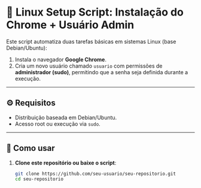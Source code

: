 # 🐧 Linux Setup Script: Instalação do Chrome + Usuário Admin

Este script automatiza duas tarefas básicas em sistemas Linux (base Debian/Ubuntu):

1. Instala o navegador **Google Chrome**.
2. Cria um novo usuário chamado `usuario` com permissões de **administrador (sudo)**, permitindo que a senha seja definida durante a execução.

---

## ⚙️ Requisitos

- Distribuição baseada em Debian/Ubuntu.
- Acesso root ou execução via `sudo`.

---

## 🚀 Como usar

1. **Clone este repositório ou baixe o script**:

   ```bash
   git clone https://github.com/seu-usuario/seu-repositorio.git
   cd seu-repositorio
